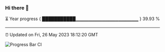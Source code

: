 ### Hi there 👋

⏳ Year progress { ███████████▁▁▁▁▁▁▁▁▁▁▁▁▁▁▁▁▁▁▁ } 39.93 %

---

⏰ Updated on Fri, 26 May 2023 18:12:20 GMT

![Progress Bar CI](https://github.com/liununu/liununu/workflows/Progress%20Bar%20CI/badge.svg)
